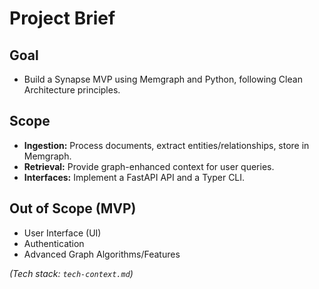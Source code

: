 # Project Brief

## Goal
- Build a Synapse MVP using Memgraph and Python, following Clean Architecture principles.

## Scope
- **Ingestion:** Process documents, extract entities/relationships, store in Memgraph.
- **Retrieval:** Provide graph-enhanced context for user queries.
- **Interfaces:** Implement a FastAPI API and a Typer CLI.

## Out of Scope (MVP)
- User Interface (UI)
- Authentication
- Advanced Graph Algorithms/Features

*(Tech stack: `tech-context.md`)* 